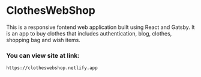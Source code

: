 # ClothesWebShop

This is a  responsive fontend web application built using React and Gatsby.
It is an app to buy clothes that includes authentication, blog, clothes, shopping bag and wish items.

### You can view site at link:
```
https://clotheswebshop.netlify.app
```
